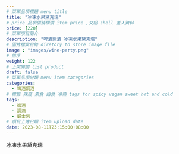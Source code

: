 ```yaml
---
# 菜單品項標題 menu title 
title: "冰凍水果黛克瑞"
# price 品項價錢標價 item price ,交給 shell 差入資料
price: [220] 
# 菜單項目簡介 
description: "啤酒調酒 冰凍水果黛克瑞"
# 圖片檔案目錄 diretory to store image file
image : "images/wine-party.png"
# 排序
weight: 122 
# 上架開關 list product 
draft: false
# 菜單品項分類 menu item categories 
categories:
  - 啤酒調酒 
# 標籤 辣度 素食 甜食 冷熱 tags for spicy vegan sweet hot and cold 
tags:
  - 啤酒
  - 調酒 
  - 威士忌
# 項目上傳日期 item upload date 
date: 2023-08-11T23:15:00+08:00
---
```


 冰凍水果黛克瑞
